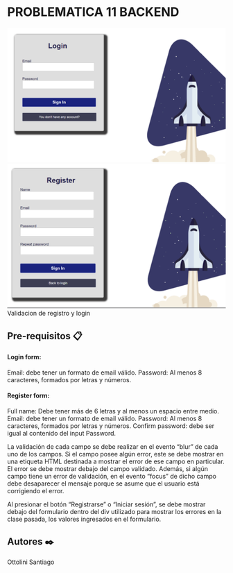 # PROBLEMATICA 11 BACKEND
![](assets/imgLogin.png)
![](assets/imgRegister.png)
Validacion de registro y login

## Pre-requisitos 📋

#### Login form:

Email: debe tener un formato de email válido.
Password: Al menos 8 caracteres, formados por letras y números.

#### Register form:
Full name: Debe tener más de 6 letras y al menos un espacio entre medio.
Email: debe tener un formato de email válido.
Password: Al menos 8 caracteres, formados por letras y números.
Confirm password: debe ser igual al contenido del input Password.

La validación de cada campo se debe realizar en el evento “blur” de cada uno de los campos.
Si el campo posee algún error, este se debe mostrar en una etiqueta HTML destinada a mostrar el error de ese campo en particular. El error se debe mostrar debajo del campo validado.
Además, si algún campo tiene un error de validación, en el evento “focus” de dicho campo debe desaparecer el mensaje porque se asume que el usuario está corrigiendo el error.

Al presionar el botón “Registrarse” o “Iniciar sesión”, se debe mostrar debajo del formulario dentro del div utilizado para mostrar los errores en la clase pasada, los valores ingresados en el formulario.

## Autores ✒️

Ottolini Santiago



